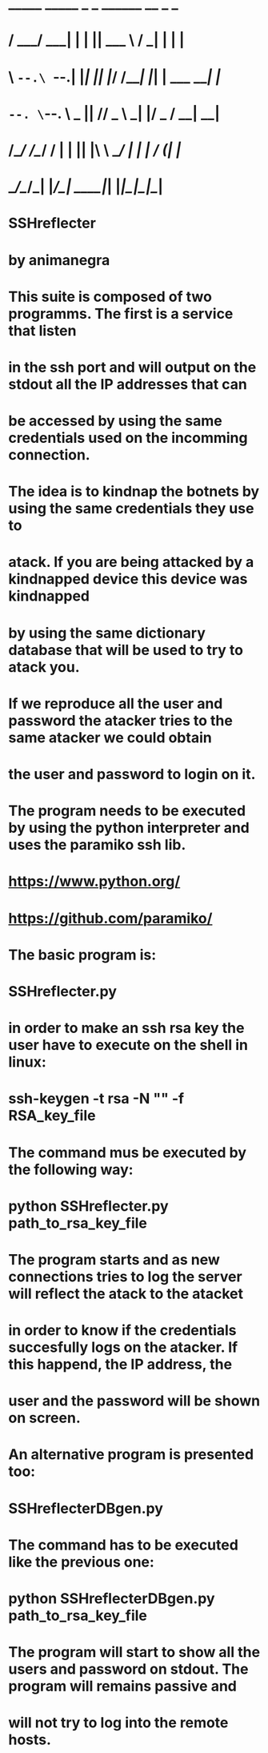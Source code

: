 #   _____ _____ _   _ ______      __ _           _   
#  /  ___/  ___| | | || ___ \    / _| |         | |  
#  \ `--.\ `--.| |_| || |_/ /___| |_| | ___  ___| |_ 
#   `--. \`--. \  _  ||    // _ \  _| |/ _ \/ __| __|
#  /\__/ /\__/ / | | || |\ \  __/ | | |  __/ (__| |_ 
#  \____/\____/\_| |_/\_| \_\___|_| |_|\___|\___|\__|
#                                                   

# SSHreflecter
#
# by animanegra
#

#
# This suite is composed of two programms. The first is a service that listen
# in the ssh port and will output on the stdout all the IP addresses that can
# be accessed by using the same credentials used on the incomming connection.
#
# The idea is to kindnap the botnets by using the same credentials they use to
# atack. If you are being attacked by a kindnapped device this device was kindnapped
# by using the same dictionary database that will be used to try to atack you.
# If we reproduce all the user and password the atacker tries to the same atacker we could obtain
# the user and password to login on it.
#
# The program needs to be executed by using the python interpreter and uses the paramiko ssh lib.
#	https://www.python.org/
#	https://github.com/paramiko/
#
# The basic program is:
#
#	SSHreflecter.py
#
# in order to make an ssh rsa key the user have to execute on the shell in linux:
#
#	ssh-keygen -t rsa -N "" -f RSA_key_file
#
# The command mus be executed by the following way:
#
#	python SSHreflecter.py path_to_rsa_key_file
#
# The program starts and as new connections tries to log the server will reflect the atack to the atacket
# in order to know if the credentials succesfully logs on the atacker. If this happend, the IP address, the 
# user and the password will be shown on screen.
#
#
# An alternative program is presented too:
#
#	SSHreflecterDBgen.py
#
# The command has to be executed like the previous one:
#
#	python SSHreflecterDBgen.py path_to_rsa_key_file
#
# The program will start to show all the users and password on stdout. The program will remains passive and
# will not try to log into the remote hosts.
#
